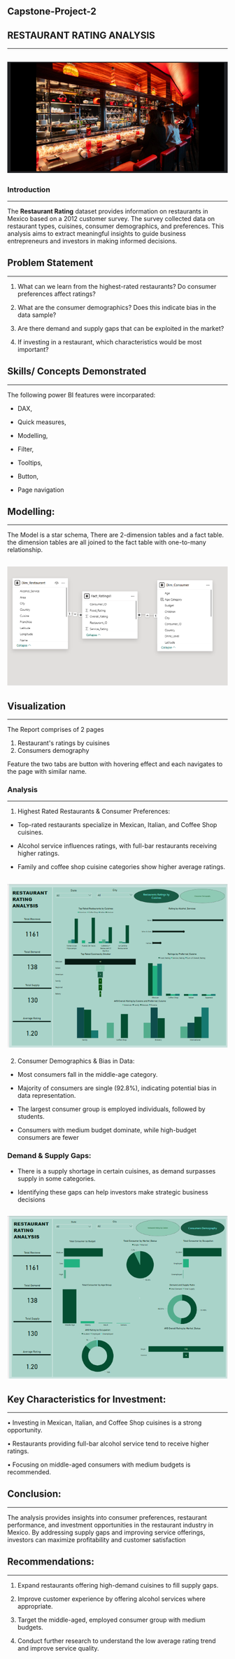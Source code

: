 ## Capstone-Project-2

## RESTAURANT RATING ANALYSIS
---

![](https://github.com/Esther-git87/Capstone-Project-2/blob/main/Restaurantimage.PNG)
---

### Introduction
---

The **Restaurant Rating** dataset provides information on restaurants in Mexico based on a 2012 customer survey. The survey collected data on restaurant types, cuisines, consumer demographics, and preferences. This analysis aims to extract meaningful insights to guide business entrepreneurs and investors in making informed decisions.



## Problem Statement
---

1.	What can we learn from the highest-rated restaurants? Do consumer preferences affect ratings?

2.	What are the consumer demographics? Does this indicate bias in the data sample?

3.	Are there demand and supply gaps that can be exploited in the market?

4.	If investing in a restaurant, which characteristics would be most important?


## Skills/ Concepts Demonstrated
---


The following power BI features were incorparated:

- DAX,

- Quick measures,

- Modelling,

- Filter,

- Tooltips,

- Button,

- Page navigation


## Modelling:
---

The Model is a star schema,
There are 2-dimension tables and a fact table. the dimension tables are all joined to the fact table with one-to-many relationship.

![](https://github.com/Esther-git87/Capstone-Project-2/blob/main/Restaurantratingmodelling.png)
---


## Visualization
---

The Report comprises of 2 pages
1. Restaurant's ratings by cuisines
2. Consumers demography


Feature
the two tabs are button with hovering effect and each navigates to the page with similar name.


### Analysis
---


1. Highest Rated Restaurants & Consumer Preferences:

- Top-rated restaurants specialize in Mexican, Italian, and Coffee Shop cuisines.

- Alcohol service influences ratings, with full-bar restaurants receiving higher ratings.

- Family and coffee shop cuisine categories show higher average ratings.


![](https://github.com/Esther-git87/Capstone-Project-2/blob/main/Rating%20pg%201.png)
---

2. Consumer Demographics & Bias in Data:
   
- Most consumers fall in the middle-age category.

- Majority of consumers are single (92.8%), indicating potential bias in data representation.

- The largest consumer group is employed individuals, followed by students.

- Consumers with medium budget dominate, while high-budget consumers are fewer

### Demand & Supply Gaps:

- There is a supply shortage in certain cuisines, as demand surpasses supply in some categories.

- Identifying these gaps can help investors make strategic business decisions



![](https://github.com/Esther-git87/Capstone-Project-2/blob/main/Rating%20pg%202.png)
---


## Key Characteristics for Investment:
---

•	Investing in Mexican, Italian, and Coffee Shop cuisines is a strong opportunity.

•	Restaurants providing full-bar alcohol service tend to receive higher ratings.

•	Focusing on middle-aged consumers with medium budgets is recommended.



## Conclusion:
---

The analysis provides insights into consumer preferences, restaurant performance, and investment opportunities in the restaurant industry in Mexico. By addressing supply gaps and improving service offerings, investors can maximize profitability and customer satisfaction




## Recommendations:
---

1.	Expand restaurants offering high-demand cuisines to fill supply gaps.

2.	Improve customer experience by offering alcohol services where appropriate.

3.	Target the middle-aged, employed consumer group with medium budgets.

4.	Conduct further research to understand the low average rating trend and improve service quality.


